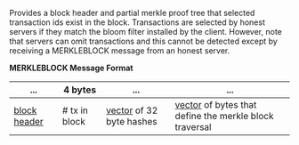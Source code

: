 Provides a block header and partial merkle proof tree that selected transaction ids exist in the block.  Transactions are selected by honest servers if they match the bloom filter installed by the client.  However, note that servers can omit transactions and this cannot be detected except by receiving a MERKLEBLOCK message from an honest server.

**MERKLEBLOCK Message Format**

| ... | 4 bytes |  ... | ...|
|----|---------------|-----------|------------|
|  [block header](/protocol/p2p/block__header)| # tx in block | [vector](/protocol/p2p/vector) of 32 byte hashes | [vector](/protocol/p2p/vector) of bytes that define the merkle block traversal
